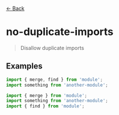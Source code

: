 [&#x2190; Back](./)
# no-duplicate-imports

> Disallow duplicate imports

 

## Examples

<code-highlight>
 
<div slot="correct">

```js
import { merge, find } from 'module';
import something from 'another-module';

```

</div>

 
<div slot="incorrect">

```js
import { merge } from 'module';
import something from 'another-module';
import { find } from 'module';

```

</div>

 
</code-highlight>

